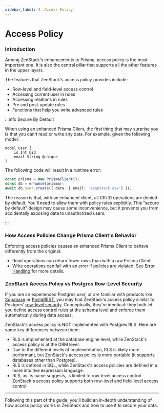 ```yaml
---
sidebar_label: 4. Access Policy
---
```


# Access Policy

### Introduction

Among ZenStack's enhancements to Prisma, access policy is the most important one. It is also the central pillar that supports all the other features in the upper layers.

The features that ZenStack's access policy provides include:

- Row-level and field-level access control
- Accessing current user in rules
- Accessing relations in rules
- Pre and post-update rules
- Functions that help you write advanced rules

:::info Secure By Default

When using an enhanced Prisma Client, the first thing that may surprise you is that you can't read or write any data. For example, given the following model:

```zmodel
model User {
    id Int @id
    email String @unique
}
```

The following code will result in a runtime error:

```ts
const prisma = new PrismaClient();
const db = enhance(prisma);
await db.user.create({ data: { email: 'zen@stack.dev'} });
```

The reason is that, with an enhanced client, all CRUD operations are denied by default. You'll need to allow them with policy rules explicitly. This "secure by default" design may cause some inconvenience, but it prevents you from accidentally exposing data to unauthorized users.

:::

### How Access Policies Change Prisma Client's Behavior

Enforcing access policies causes an enhanced Prisma Client to behave differently from the original:

- Read operations can return fewer rows than with a raw Prisma Client.
- Write operations can fail with an error if policies are violated. See [Error Handling](../../../reference/error-handling) for more details.

### ZenStack Access Policy vs Postgres Row-Level Security

If you are an experienced Postgres user, or are familiar with products like [Supabase](https://supabase.com/) or [PostgREST](https://postgrest.org/), you may find ZenStack's access policy similar to Postgres' [row-level security](https://www.postgresql.org/docs/current/ddl-rowsecurity.html). Conceptually, they're identical: they both let you define access control rules at the schema level and enforce them automatically during data access.

ZenStack's access policy is NOT implemented with Postgres RLS. Here are some key differences between them:

- RLS is implemented at the database engine level, while ZenStack's access policy is at the ORM level.
- Due to the different levels of implementation, RLS is likely more performant, but ZenStack's access policy is more portable (it supports databases other than Postgres).
- RLS is defined in SQL, while ZenStack's access policies are defined in a more intuitive expression language.
- RLS, as its name suggests, is limited to row-level access control. ZenStack's access policy supports both row-level and field-level access control.

---

Following this part of the guide, you'll build an in-depth understanding of how access policy works in ZenStack and how to use it to secure your data.
